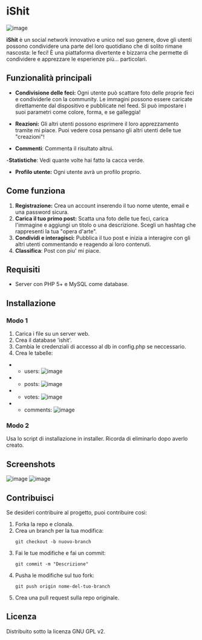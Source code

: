 # iShit

![image](https://github.com/user-attachments/assets/3f8f7f26-1a4c-4cf0-8f8d-8b8154e2cabc)

**iShit** è un social network innovativo e unico nel suo genere, dove gli utenti possono condividere una parte del loro quotidiano che di solito rimane nascosta: le feci! È una piattaforma divertente e bizzarra che permette di condividere e apprezzare le esperienze più... particolari.

## Funzionalità principali

- **Condivisione delle feci:** Ogni utente può scattare foto delle proprie feci e condividerle con la community. Le immagini possono essere caricate direttamente dal dispositivo e pubblicate nel feed. Si può impostare i suoi parametri come colore, forma, e se galleggia!
  
- **Reazioni:** Gli altri utenti possono esprimere il loro apprezzamento tramite mi piace. Puoi vedere cosa pensano gli altri utenti delle tue "creazioni"!

- **Commenti**: Commenta il risultato altrui.

-**Statistiche**: Vedi quante volte hai fatto la cacca verde.  

- **Profilo utente:** Ogni utente avrà un profilo proprio.

## Come funziona

1. **Registrazione:** Crea un account inserendo il tuo nome utente, email e una password sicura.
2. **Carica il tuo primo post:** Scatta una foto delle tue feci, carica l'immagine e aggiungi un titolo o una descrizione. Scegli un hashtag che rappresenti la tua "opera d'arte".
3. **Condividi e interagisci:** Pubblica il tuo post e inizia a interagire con gli altri utenti commentando e reagendo ai loro contenuti.
4. **Classifica**: Post con piu' mi piace.

## Requisiti

- Server con PHP 5+ e MySQL come database.

## Installazione

### Modo 1

1. Carica i file su un server web.
2. Crea il database 'ishit'.
3. Cambia le credenziali di accesso al db in config.php se neccessario.
4. Crea le tabelle:
- - users: ![image](https://github.com/user-attachments/assets/5439ff0d-fc8c-4e3e-b37e-56dc4114942f)
- - posts: ![image](https://github.com/user-attachments/assets/352d4e7f-f83e-44a1-bc31-ef2b38890cce)
- - votes: ![image](https://github.com/user-attachments/assets/56c78f68-8cac-47c6-ae6a-f77596e90d7a)
- - comments: ![image](https://github.com/user-attachments/assets/2ce279c6-5276-411f-baa4-4cf6307a484c)

### Modo 2

Usa lo script di installazione in installer. Ricorda di eliminarlo dopo averlo creato.

## Screenshots

![image](https://github.com/user-attachments/assets/67459c69-bd03-4ea7-ac19-9350ced3def5)
![image](https://github.com/user-attachments/assets/87ede5cf-908f-40b8-a65a-074d71affb40)

 
## Contribuisci

Se desideri contribuire al progetto, puoi contribuire così:

1. Forka la repo e clonala.
2. Crea un branch per la tua modifica:
   ```
   git checkout -b nuovo-branch
   ```
3. Fai le tue modifiche e fai un commit:
   ```
   git commit -m "Descrizione"
   ```
4. Pusha le modifiche sul tuo fork:
   ```
   git push origin nome-del-tuo-branch
   ```
5. Crea una pull request sulla repo originale.

## Licenza

Distribuito sotto la licenza GNU GPL v2.
